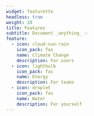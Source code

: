 ```yaml
---
widget: featurette
headless: true
weight: 20
title: Features
subtitle: Document _anything_ ✨
feature:
  - icon: cloud-sun-rain
    icon_pack: fas
    name: Climate Change
    description: For users
  - icon: lightbulb
    icon_pack: fas
    name: Energy
    description: For teams
  - icon: droplet
    icon_pack: fas
    name: Water
    description: For yourself
---
```

